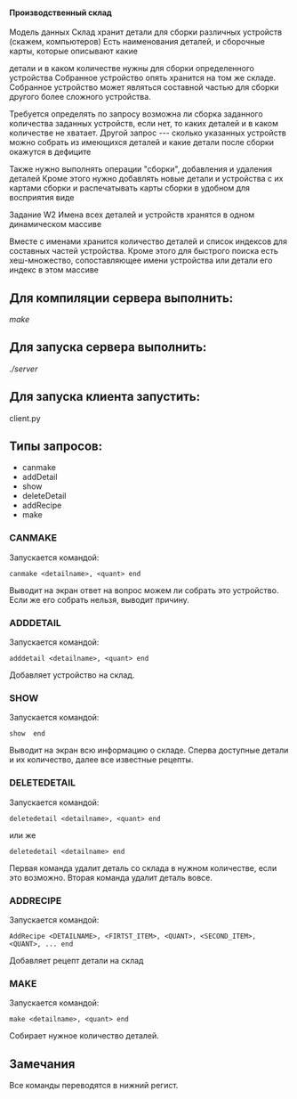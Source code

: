 #### Производственный склад

Модель данных
Склад хранит детали для сборки различных устройств (скажем, компьютеров)
Есть наименования деталей, и сборочные карты, которые описывают какие

детали и в каком количестве нужны для сборки определенного устройства
Собранное устройство опять хранится на том же складе. Собранное устройство
может являться составной частью для сборки другого более сложного устройства.

Требуется определять по запросу возможна ли сборка заданного количества
заданных устройств, если нет, то каких деталей и в каком количестве не
хватает. Другой запрос --- сколько указанных устройств можно собрать из
имеющихся деталей и какие детали после сборки окажутся в дефиците

Также нужно выполнять операции "сборки", добавления и удаления деталей
Кроме этого нужно добавлять новые детали и устройства с их картами сборки и
распечатывать карты сборки в удобном для восприятия виде


Задание W2
Имена всех деталей и устройств хранятся в одном динамическом массиве

Вместе с именами хранится количество деталей и список индексов для составных
частей устройства. Кроме этого для быстрого поиска есть хеш-множество,
сопоставляющее имени устройства или детали его индекс в этом массиве

## Для компиляции сервера выполнить:

  _make_

## Для запуска сервера выполнить:

  _./server_


## Для запуска клиента запустить:

  client.py

## Типы запросов:
* canmake
* addDetail
* show
* deleteDetail
* addRecipe
* make

### CANMAKE
Запускается командой:

    canmake <detailname>, <quant> end

Выводит на экран ответ на вопрос можем ли собрать это устройство. Если же его собрать нельзя, выводит причину.

### ADDDETAIL
Запускается командой:

    adddetail <detailname>, <quant> end

Добавляет устройство на склад.

### SHOW
Запускается командой:

    show  end

Выводит на экран всю информацию о складе. Сперва доступные детали и их количество, далее все известные рецепты.

### DELETEDETAIL
Запускается командой:

    deletedetail <detailname>, <quant> end

или же

    deletedetail <detailname> end

Первая команда удалит деталь со склада в нужном количестве, если это возможно. Вторая команда удалит деталь вовсе.

### ADDRECIPE
Запускается командой:

    AddRecipe <DETAILNAME>, <FIRTST_ITEM>, <QUANT>, <SECOND_ITEM>, <QUANT>, ... end

Добавляет рецепт детали на склад

### MAKE
Запускается командой:

    make <detailname>, <quant> end

Собирает нужное количество деталей.

## Замечания
Все команды переводятся в нижний регист.
